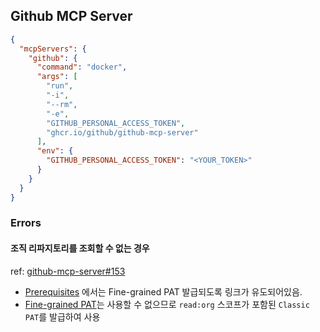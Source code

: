 ## Github MCP Server

```json
{
  "mcpServers": {
    "github": {
      "command": "docker",
      "args": [
        "run",
        "-i",
        "--rm",
        "-e",
        "GITHUB_PERSONAL_ACCESS_TOKEN",
        "ghcr.io/github/github-mcp-server"
      ],
      "env": {
        "GITHUB_PERSONAL_ACCESS_TOKEN": "<YOUR_TOKEN>"
      }
    }
  }
}
```

### Errors

#### 조직 리파지토리를 조회할 수 없는 경우

ref: [github-mcp-server#153](https://github.com/github/github-mcp-server/issues/153)

- [Prerequisites](https://github.com/github/github-mcp-server?tab=readme-ov-file#prerequisites) 에서는 Fine-grained PAT 발급되도록 링크가 유도되어있음.
- [Fine-grained PAT](https://github.blog/changelog/2025-03-18-fine-grained-pats-are-now-generally-available/)는 사용할 수 없으므로 `read:org` 스코프가 포함된 `Classic PAT`를 발급하여 사용
